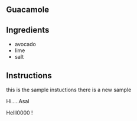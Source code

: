 ## Guacamole
## Ingredients
* avocado
* lime
* salt
## Instructions

this is the sample instuctions
there is a new sample

Hi.....Asal

Helll0000 ! 
